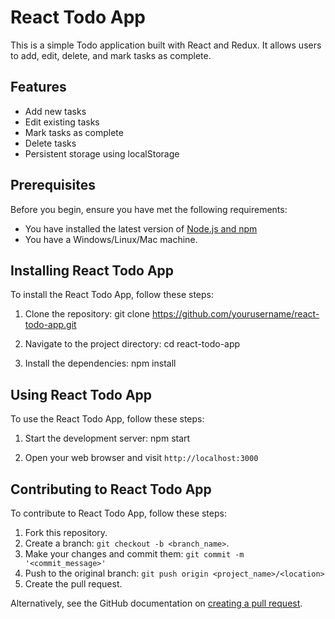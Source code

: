 # React Todo App

This is a simple Todo application built with React and Redux. It allows users to add, edit, delete, and mark tasks as complete.

## Features

- Add new tasks
- Edit existing tasks
- Mark tasks as complete
- Delete tasks
- Persistent storage using localStorage

## Prerequisites

Before you begin, ensure you have met the following requirements:
* You have installed the latest version of [Node.js and npm](https://nodejs.org/en/download/)
* You have a Windows/Linux/Mac machine.

## Installing React Todo App

To install the React Todo App, follow these steps:

1. Clone the repository: 
git clone https://github.com/yourusername/react-todo-app.git

2. Navigate to the project directory:
cd react-todo-app

3. Install the dependencies:
npm install

## Using React Todo App

To use the React Todo App, follow these steps:

1. Start the development server:
npm start

2. Open your web browser and visit `http://localhost:3000`

## Contributing to React Todo App

To contribute to React Todo App, follow these steps:

1. Fork this repository.
2. Create a branch: `git checkout -b <branch_name>`.
3. Make your changes and commit them: `git commit -m '<commit_message>'`
4. Push to the original branch: `git push origin <project_name>/<location>`
5. Create the pull request.

Alternatively, see the GitHub documentation on [creating a pull request](https://help.github.com/en/github/collaborating-with-issues-and-pull-requests/creating-a-pull-request).



